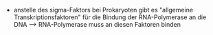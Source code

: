 - anstelle des sigma-Faktors bei Prokaryoten gibt es "allgemeine Transkriptionsfaktoren" für die Bindung der RNA-Polymerase an die DNA 
--> RNA-Polymerase muss an diesen Faktoren binden